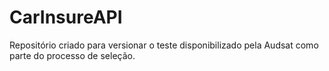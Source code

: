 # CarInsureAPI
Repositório criado para versionar o teste disponibilizado pela Audsat como parte do processo de seleção.
